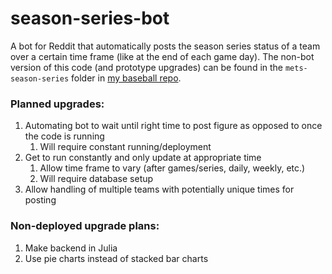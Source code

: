 # season-series-bot
A bot for Reddit that automatically posts the season series status of a team over a certain time frame (like at the end of each game day). The non-bot version of this code (and prototype upgrades) can be found in the `mets-season-series` folder in [my baseball repo](https://github.com/ctmurphey/baseball). 

### Planned upgrades:
1. Automating bot to wait until right time to post figure as opposed to once the code is running
    1. Will require constant running/deployment
2. Get to run constantly and only update at appropriate time
    1. Allow time frame to vary (after games/series, daily, weekly, etc.)
    2. Will require database setup
3. Allow handling of multiple teams with potentially unique times for posting

### Non-deployed upgrade plans:
1. Make backend in Julia
2. Use pie charts instead of stacked bar charts